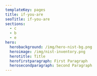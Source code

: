 ```yaml
---
templateKey: pages
title: if-you-are
seoTitle: if-you-are
sections:
  - c
  - b
  - e
hero:
  herobackground: /img/hero-nist-bg.png
  heroimage: /img/nist-inventory.png
  herotitle: Title
  herofirstparagraph: First Paragraph
  herosecondparagraph: Second Paragraph
---
```

